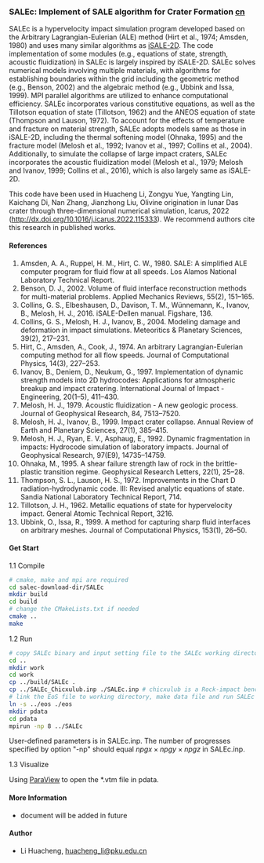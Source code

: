 ### SALEc: Implement of SALE algorithm for Crater Formation [cn](README.md)

SALEc is a hypervelocity impact simulation program developed based on the Arbitrary Lagrangian-Eulerian (ALE) method (Hirt et al., 1974; Amsden, 1980) and uses many similar algorithms as [iSALE-2D](https://isale-code.github.io/). The code implementation of some modules (e.g., equations of state, strength, acoustic fluidization) in SALEc is largely inspired by iSALE-2D. SALEc solves numerical models involving multiple materials, with algorithms for establishing boundaries within the grid including the geometric method (e.g., Benson, 2002) and the algebraic method (e.g., Ubbink and Issa, 1999). MPI parallel algorithms are utilized to enhance computational efficiency. SALEc incorporates various constitutive equations, as well as the Tillotson equation of state (Tillotson, 1962) and the ANEOS equation of state (Thompson and Lauson, 1972). To account for the effects of temperature and fracture on material strength, SALEc adopts models same as those in iSALE-2D, including the thermal softening model (Ohnaka, 1995) and the fracture model (Melosh et al., 1992; Ivanov et al., 1997; Collins et al., 2004). Additionally, to simulate the collapse of large impact craters, SALEc incorporates the acoustic fluidization model (Melosh et al., 1979; Melosh and Ivanov, 1999; Collins et al., 2016), which is also largely same as iSALE-2D.


This code have been used in Huacheng Li, Zongyu Yue, Yangting Lin, Kaichang Di, Nan Zhang, Jianzhong Liu, Olivine origination in lunar Das crater through three-dimensional numerical simulation, Icarus, 2022 (http://dx.doi.org/10.1016/j.icarus.2022.115333). We recommend authors cite this research in published works.

#### References
1. Amsden, A. A., Ruppel, H. M., Hirt, C. W., 1980. SALE: A simplified ALE computer program for fluid flow at all speeds. Los Alamos National Laboratory Technical Report.
2. Benson, D. J., 2002. Volume of fluid interface reconstruction methods for multi-material problems. Applied Mechanics Reviews, 55(2), 151–165.
3. Collins, G. S., Elbeshausen, D., Davison, T. M., Wünnemann, K., Ivanov, B., Melosh, H. J., 2016. iSALE-Dellen manual. Figshare, 136.
4. Collins, G. S., Melosh, H. J., Ivanov, B., 2004. Modeling damage and deformation in impact simulations. Meteoritics & Planetary Sciences, 39(2), 217–231.
5. Hirt, C., Amsden, A., Cook, J., 1974. An arbitrary Lagrangian-Eulerian computing method for all flow speeds. Journal of Computational Physics, 14(3), 227–253.
6. Ivanov, B., Deniem, D., Neukum, G., 1997. Implementation of dynamic strength models into 2D hydrocodes: Applications for atmospheric breakup and impact cratering. International Journal of Impact - Engineering, 20(1–5), 411–430.
7. Melosh, H. J., 1979. Acoustic fluidization - A new geologic process. Journal of Geophysical Research, 84, 7513–7520.
8. Melosh, H. J., Ivanov, B., 1999. Impact crater collapse. Annual Review of Earth and Planetary Sciences, 27(1), 385–415.
9. Melosh, H. J., Ryan, E. V., Asphaug, E., 1992. Dynamic fragmentation in impacts: Hydrocode simulation of laboratory impacts. Journal of Geophysical Research, 97(E9), 14735–14759.
10. Ohnaka, M., 1995. A shear failure strength law of rock in the brittle-plastic transition regime. Geophysical Research Letters, 22(1), 25–28.
11. Thompson, S. L., Lauson, H. S., 1972. Improvements in the Chart D radiation-hydrodynamic code. III: Revised analytic equations of state. Sandia National Laboratory Technical Report, 714.
12. Tillotson, J. H., 1962. Metallic equations of state for hypervelocity impact. General Atomic Technical Report, 3216.
13. Ubbink, O., Issa, R., 1999. A method for capturing sharp fluid interfaces on arbitrary meshes. Journal of Computational Physics, 153(1), 26–50.



#### Get Start

1.1 Compile

```bash
# cmake, make and mpi are required
cd salec-download-dir/SALEc
mkdir build
cd build
# change the CMakeLists.txt if needed
cmake ..
make

```

1.2 Run

```bash
# copy SALEc binary and input setting file to the SALEc working directory(salec-download-dir/SALEc/work/.)
cd ..
mkdir work
cd work
cp ../build/SALEc .
cp ../SALEc_Chicxulub.inp ./SALEc.inp # chicxulub is a Rock-impact benchmark
# link the EoS file to working directory, make data file and run SALEc
ln -s ../eos ./eos
mkdir pdata
cd pdata
mpirun -np 8 ../SALEc
```

User-defined parameters is in SALEc.inp. The number of progresses specified by option "-np" should equal $npgx\times npgy\times npgz$ in SALEc.inp.

1.3 Visualize

Using [ParaView](https://www.paraview.org/) to open the *.vtm file in pdata.

#### More Information

- document will be added in future

#### Author

- Li Huacheng, huacheng_li@pku.edu.cn

